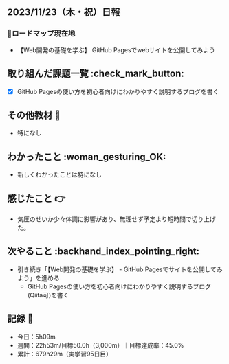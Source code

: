 ## 2023/11/23（木・祝）日報
### :round_pushpin:ロードマップ現在地
- 【Web開発の基礎を学ぶ】 GitHub Pagesでwebサイトを公開してみよう
## 取り組んだ課題一覧 :check_mark_button:
- [x] GitHub Pagesの使い方を初心者向けにわかりやすく説明するブログを書く
## その他教材 :open_book:
- 特になし
## わかったこと :woman_gesturing_OK:
- 新しくわかったことは特になし
## 感じたこと 👉
- 気圧のせいか少々体調に影響があり、無理せず予定より短時間で切り上げた。
## 次やること :backhand_index_pointing_right:
- 引き続き「【Web開発の基礎を学ぶ】 - GitHub Pagesでサイトを公開してみよう」を進める
  - GitHub Pagesの使い方を初心者向けにわかりやすく説明するブログ(Qiita可)を書く
## 記録 :memo:
- 今日：5h09m
- 週間：22h53m/目標50.0h（3,000m）｜目標達成率：45.0%
- 累計：679h29m（実学習95日目）
